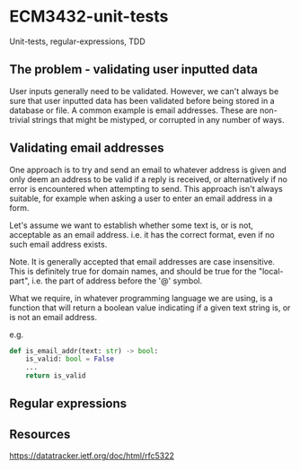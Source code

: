 # ECM3432-unit-tests

Unit-tests, regular-expressions, TDD

## The problem - validating user inputted data

User inputs generally need to be validated.  However, we can't always be sure that user inputted data has
been validated before being stored in a database or file.  A common example is email addresses.  These
are non-trivial strings that might be mistyped, or corrupted in any number of ways.

## Validating email addresses

One approach is to try and send an email to whatever address is given and only deem an address to be valid if a reply is received, or alternatively if no error is encountered when attempting to send.  This approach isn't always suitable,
for example when asking a user to enter an email address in a form.

Let's assume we want to establish whether some text is, or is not, acceptable as an email address. i.e. it has the correct format, even if no such email address exists.

Note. It is generally accepted that email addresses are case insensitive.  This is definitely true for domain names,
and should be true for the "local-part", i.e. the part of address before the '@' symbol.

What we require, in whatever programming language we are using, is a function that will return a boolean value
indicating if a given text string is, or is not an email address.

e.g.

```python
def is_email_addr(text: str) -> bool:
    is_valid: bool = False
    ...
    return is_valid
```

## Regular expressions


## Resources

<https://datatracker.ietf.org/doc/html/rfc5322>